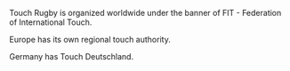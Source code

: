 Touch Rugby is organized worldwide under the banner of FIT - Federation of International Touch.

Europe has its own regional touch authority.

Germany has Touch Deutschland.
